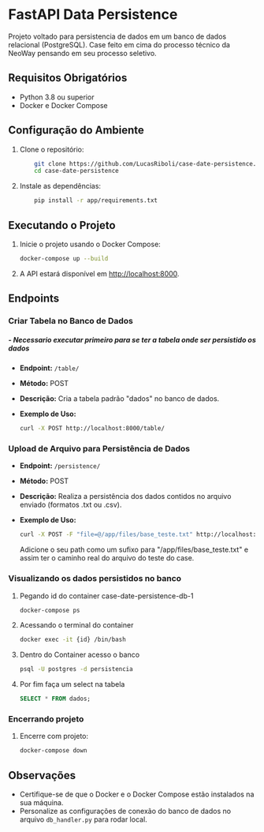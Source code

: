 # FastAPI Data Persistence

Projeto voltado para persistencia de dados em um banco de dados relacional (PostgreSQL).
Case feito em cima do processo técnico da NeoWay pensando em seu processo seletivo. 

## Requisitos Obrigatórios

- Python 3.8 ou superior
- Docker e Docker Compose

## Configuração do Ambiente

1. Clone o repositório:

    ```bash
        git clone https://github.com/LucasRiboli/case-date-persistence.git
        cd case-date-persistence
    ```

2. Instale as dependências:

    ```bash
        pip install -r app/requirements.txt
    ```

## Executando o Projeto

1. Inicie o projeto usando o Docker Compose:

    ```bash
    docker-compose up --build
    ```

2. A API estará disponível em [http://localhost:8000](http://localhost:8000).

## Endpoints

### Criar Tabela no Banco de Dados


##### - *Necessario executar primeiro para se ter a tabela onde ser persistido os dados* 

- **Endpoint:** `/table/`
- **Método:** POST
- **Descrição:** Cria a tabela padrão "dados" no banco de dados.
- **Exemplo de Uso:**

    ```bash
    curl -X POST http://localhost:8000/table/
    ```

### Upload de Arquivo para Persistência de Dados

- **Endpoint:** `/persistence/`
- **Método:** POST
- **Descrição:** Realiza a persistência dos dados contidos no arquivo enviado (formatos .txt ou .csv).
- **Exemplo de Uso:**

    ```bash
    curl -X POST -F "file=@/app/files/base_teste.txt" http://localhost:8000/persistence/
    ```

    Adicione o seu path como um sufixo para "/app/files/base_teste.txt" e assim ter o caminho real do arquivo do teste do case.

### Visualizando os dados persistidos no banco

1. Pegando id do container case-date-persistence-db-1
    ```bash
    docker-compose ps
    ```
2. Acessando o terminal do container 
    ```bash
    docker exec -it {id} /bin/bash 
    ```
3. Dentro do Container acesso o banco 
    ```bash
    psql -U postgres -d persistencia 
    ```
4. Por fim faça um select na tabela
    ```sql
    SELECT * FROM dados;
    ```
### Encerrando projeto

1. Encerre com projeto:

    ```bash
    docker-compose down
    ```

## Observações

- Certifique-se de que o Docker e o Docker Compose estão instalados na sua máquina.
- Personalize as configurações de conexão do banco de dados no arquivo `db_handler.py` para rodar local.
